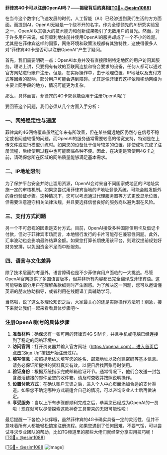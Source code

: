 **菲律宾4G卡可以注册OpenAI吗？——揭秘背后的真相[[TG💪+ @esim1088](https://t.me/s/esim1088)]**

在当今这个数字化飞速发展的时代，人工智能（AI）已经渗透到我们生活的方方面面。而提到AI，OpenAI无疑是一个绕不开的名字。作为全球领先的AI研究实验室之一，OpenAI以其强大的技术能力和创新成果吸引了无数用户的目光。然而，对于许多用户来说，如何顺利地注册并使用OpenAI的服务却成了一个不小的难题。尤其是在菲律宾这样的国家，网络环境和政策法规都有其独特性，这使得很多人对“菲律宾4G卡是否可以注册OpenAI”产生了疑问。

首先，我们需要明确一点：OpenAI本身并没有直接限制特定地区的用户访问其服务。理论上讲，只要拥有有效的互联网连接和符合要求的设备，任何人都可以通过官方网站进行账户注册。但是，在实际操作中，由于地理位置、IP地址以及支付方式等因素的影响，部分用户可能会遇到障碍。尤其是像菲律宾这样依赖移动网络为主要上网手段的地方，情况可能更为复杂。

那么，具体而言，菲律宾的4G卡究竟能否用于注册OpenAI呢？

要回答这个问题，我们必须从几个方面入手分析：

### 一、网络稳定性与速度

菲律宾的4G网络覆盖虽然近年来有所改善，但在某些偏远地区仍然存在信号不稳定或者网速较慢的问题。而OpenAI的服务通常需要较高的带宽支持，特别是在上传文件或进行模型训练时。如果您的设备处于信号较差的位置，即使成功完成了注册流程，后续使用过程中也可能面临各种不便。因此，在决定是否使用4G卡之前，请确保您所在区域的网络质量能够满足基本需求。

### 二、IP地址限制

为了保护平台安全并防止滥用资源，OpenAI会对来自不同国家或地区的IP地址实施一定的审核机制。如果您尝试用菲律宾当地的IP地址登录系统，可能会触发额外的身份验证步骤。这种情况下，您可以考虑通过代理服务器等方式更改显示位置，但需要注意遵守相关法律法规，并且要选择信誉良好的服务商以避免潜在风险。

### 三、支付方式问题

另一个不可忽视的因素是支付方式。目前，OpenAI接受多种国际信用卡及借记卡付款，但对于菲律宾市场而言，本地银行发行的卡片可能存在兼容性问题。此外，汇率波动也会影响最终结算金额。如果您打算长期使用该平台，则建议提前规划好财务安排，以免因资金不足而中断服务。

### 四、语言与文化差异

除了技术层面的考量外，语言障碍也是不少菲律宾用户面临的一大挑战。尽管OpenAI官网提供了多国语言版本，但并非所有内容都已完全翻译成菲律宾语。这可能导致部分用户在理解条款细则时产生困惑。为了解决这一问题，您可以邀请懂英语的朋友协助指导，或者利用在线翻译工具辅助学习。

当然啦，说了这么多理论知识之后，大家最关心的还是实际操作方法吧！别急，接下来就让我们一起来看看具体步骤吧～

### 注册OpenAI账号的具体步骤

1. **准备材料**：确保您有一张可用的菲律宾4G SIM卡，并且手机或电脑已经连接到了稳定的网络环境中。
2. **访问官网**：打开浏览器并输入官方网址（https://openai.com），进入首页后点击“Sign Up”按钮开始注册过程。
3. **填写信息**：按照提示依次填写您的姓名、邮箱地址以及创建密码等基本信息。请务必保证所提供的资料真实有效，以便日后找回账号时使用。
4. **验证身份**：根据系统指示完成邮箱验证环节。通常情况下，他们会发送一封包含激活链接的邮件至您的收件箱，请及时查收并按照说明操作。
5. **设置付款方式**：在确认账户无误之后，进入个人中心页面添加合适的支付渠道。如果您不确定哪种方式最适合自己的情况，可以咨询专业人士后再做决定。
6. **享受服务**：当以上所有步骤都顺利完成之后，恭喜您已经成为OpenAI的一员啦！现在就可以尽情探索这款神奇工具带来的无限可能性啦！

最后提醒一下各位小伙伴哦，虽然菲律宾的4G卡确实具备一定的灵活性，但并不意味着所有人都能轻松搞定注册流程。如果您遇到了任何困难，不要气馁，可以尝试寻求专业团队的帮助，比如TG频道里的那些大佬们就经常分享实用技巧呢！[[TG💪+ @esim1088](https://t.me/s/esim1088)]

[[TG💪+ @esim1088](https://t.me/s/esim1088) ![Image](https://i.postimg.cc/4NQfJmqS/Snipaste-2025-05-13-00-14-12.png)]